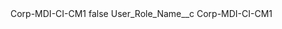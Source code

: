 <?xml version="1.0" encoding="UTF-8"?>
<CustomMetadata xmlns="http://soap.sforce.com/2006/04/metadata" xmlns:xsi="http://www.w3.org/2001/XMLSchema-instance" xmlns:xsd="http://www.w3.org/2001/XMLSchema">
    <label>Corp-MDI-CI-CM1</label>
    <protected>false</protected>
    <values>
        <field>User_Role_Name__c</field>
        <value xsi:type="xsd:string">Corp-MDI-CI-CM1</value>
    </values>
</CustomMetadata>
